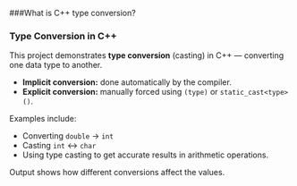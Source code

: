 ###What is C++ type conversion?

### Type Conversion in C++

This project demonstrates **type conversion** (casting) in C++ — converting one data type to another.

- **Implicit conversion:** done automatically by the compiler.  
- **Explicit conversion:** manually forced using `(type)` or `static_cast<type>()`.

Examples include:
- Converting `double` → `int`
- Casting `int` ↔ `char`
- Using type casting to get accurate results in arithmetic operations.

Output shows how different conversions affect the values.

